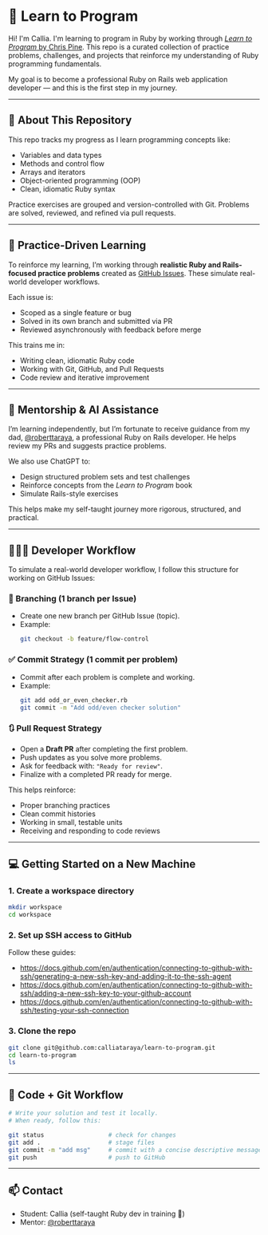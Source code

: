 # 📘 Learn to Program

Hi! I'm Callia. I'm learning to program in Ruby by working through [_Learn to Program_ by Chris Pine](https://pine.fm/LearnToProgram/). This repo is a curated collection of practice problems, challenges, and projects that reinforce my understanding of Ruby programming fundamentals.

My goal is to become a professional Ruby on Rails web application developer — and this is the first step in my journey.

---

## 🚀 About This Repository

This repo tracks my progress as I learn programming concepts like:

- Variables and data types
- Methods and control flow
- Arrays and iterators
- Object-oriented programming (OOP)
- Clean, idiomatic Ruby syntax

Practice exercises are grouped and version-controlled with Git. Problems are solved, reviewed, and refined via pull requests.

---

## 🧠 Practice-Driven Learning

To reinforce my learning, I’m working through **realistic Ruby and Rails-focused practice problems** created as [GitHub Issues](https://github.com/calliataraya/learn-to-program/issues). These simulate real-world developer workflows.

Each issue is:

- Scoped as a single feature or bug
- Solved in its own branch and submitted via PR
- Reviewed asynchronously with feedback before merge

This trains me in:

- Writing clean, idiomatic Ruby code
- Working with Git, GitHub, and Pull Requests
- Code review and iterative improvement

---

## 🤝 Mentorship & AI Assistance

I’m learning independently, but I’m fortunate to receive guidance from my dad, [@roberttaraya](https://github.com/roberttaraya), a professional Ruby on Rails developer. He helps review my PRs and suggests practice problems.

We also use ChatGPT to:

- Design structured problem sets and test challenges
- Reinforce concepts from the _Learn to Program_ book
- Simulate Rails-style exercises

This helps make my self-taught journey more rigorous, structured, and practical.

---

## 👩🏻‍💻 Developer Workflow

To simulate a real-world developer workflow, I follow this structure for working on GitHub Issues:

### 🔄 Branching (1 branch per Issue)

- Create one new branch per GitHub Issue (topic).
- Example:
  ```bash
  git checkout -b feature/flow-control
  ```

### ✅ Commit Strategy (1 commit per problem)

- Commit after each problem is complete and working.
- Example:
  ```bash
  git add odd_or_even_checker.rb
  git commit -m "Add odd/even checker solution"
  ```

### 🔃 Pull Request Strategy

- Open a **Draft PR** after completing the first problem.
- Push updates as you solve more problems.
- Ask for feedback with: `"Ready for review"`.
- Finalize with a completed PR ready for merge.

This helps reinforce:

- Proper branching practices
- Clean commit histories
- Working in small, testable units
- Receiving and responding to code reviews

---

## 💻 Getting Started on a New Machine

### 1. Create a workspace directory

```bash
mkdir workspace
cd workspace
```

### 2. Set up SSH access to GitHub

Follow these guides:

- https://docs.github.com/en/authentication/connecting-to-github-with-ssh/generating-a-new-ssh-key-and-adding-it-to-the-ssh-agent
- https://docs.github.com/en/authentication/connecting-to-github-with-ssh/adding-a-new-ssh-key-to-your-github-account
- https://docs.github.com/en/authentication/connecting-to-github-with-ssh/testing-your-ssh-connection

### 3. Clone the repo

```bash
git clone git@github.com:calliataraya/learn-to-program.git
cd learn-to-program
ls
```

---

## 🔁 Code + Git Workflow

```bash
# Write your solution and test it locally.
# When ready, follow this:

git status                  # check for changes
git add .                   # stage files
git commit -m "add msg"     # commit with a concise descriptive message
git push                    # push to GitHub
```

---

## 📫 Contact

- Student: Callia (self-taught Ruby dev in training 🚀)
- Mentor: [@roberttaraya](https://github.com/roberttaraya)
